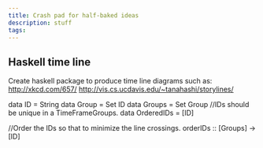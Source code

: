 ```yaml
---
title: Crash pad for half-baked ideas
description: stuff
tags: 
---
```


Haskell time line
-----------------

Create haskell package to produce time line diagrams such as: http://xkcd.com/657/
http://vis.cs.ucdavis.edu/~tanahashi/storylines/

data ID = String
data Group = Set ID
data Groups = Set Group //IDs should be unique in a TimeFrameGroups.
data OrderedIDs = [ID] 

//Order the IDs so that to minimize the line crossings.
orderIDs :: [Groups] -> [ID]
